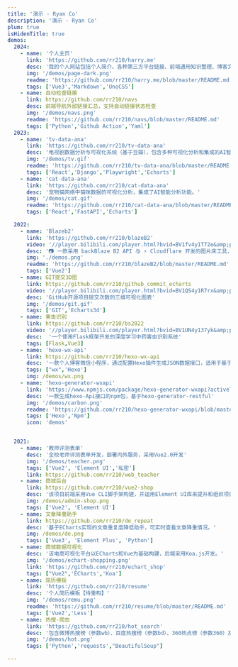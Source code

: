 ```yaml
---
title: '演示 - Ryan Co'
description: '演示 - Ryan Co'
plum: true
isHidenTitle: true
demos:
  2024:
    - name: '个人主页'
      link: 'https://github.com/rr210/harry.me'
      desc: '我的个人网站包括个人简介、各种第三方平台链接、前端通用知识整理、博客文章、项目介绍以及演示展示。'
      img: '/demos/page-dark.png'
      readme: 'https://github.com/rr210/harry.me/blob/master/README.md'
      tags: ['Vue3','Markdown','UnoCSS']
    - name: 自动检查链接
      link: https://github.com/rr210/navs
      desc: 前端导航外部链接汇总，支持自动链接状态检查
      img: '/demos/navs.png'
      readme: 'https://github.com/rr210/navs/blob/master/README.md'
      tags: ['Python','Github Action','Yaml']
  2023:
    - name: 'tv-data-ana'
      link: 'https://github.com/rr210/tv-data-ana'
      desc: '电视剧数据分析与可视化系统（基于豆瓣），包含多种可视化分析和集成的AI智能分析功能。'
      img: '/demos/tv.gif'
      readme: 'https://github.com/rr210/tv-data-ana/blob/master/README.md'
      tags: ['React','Django','Playwright','Echarts']
    - name: 'cat-data-ana'
      link: 'https://github.com/rr210/cat-data-ana'
      desc: '宠物猫网络中猫咪数据的可视化分析，集成了AI智能分析功能。'
      img: '/demos/cat.gif'
      readme: 'https://github.com/rr210/cat-data-ana/blob/master/README.md'
      tags: ['React','FastAPI','Echarts']

  2022:
    - name: 'Blazeb2'
      link: 'https://github.com/rr210/blazeB2'
      video: '//player.bilibili.com/player.html?bvid=BV1fv4y1T72e&amp;page=1&muted=true'
      desc: '📷 一款采用 backBlaze B2 API 与 ⚡ Cloudflare 开发的图片床工具，具备 CDN 加速功能' 
      img: './demos.png'
      readme: 'https://github.com/rr210/blazeB2/blob/master/README.md'
      tags: ['Vue2']
    - name: GIT提交3D图
      link: https://github.com/rr210/github_commit_echarts
      video: '//player.bilibili.com/player.html?bvid=BV1QS4y1R7rx&amp;page=1&muted=true'
      desc: 'GitHub开源项目提交次数的三维可视化图表'
      img: '/demos/git.gif'
      tags: ['GIT','Echarts3d']
    - name: 害虫识别
      link: https://github.com/rr210/bs2022
      video: '//player.bilibili.com/player.html?bvid=BV1UN4y137yk&amp;page=1&muted=true'
      desc:  '一个使用Flask框架开发的深度学习中药害虫识别系统'
      tags: [Flask,Vue3]
    - name: 'hexo-wx-api'
      link: https://github.com/rr210/hexo-wx-api
      desc: '一款个人博客微信小程序，通过配置Hexo插件生成JSON数据接口，适用于基于Hexo的各种主题版本'
      tags: ["wx",'Hexo']
      img: /demos/wx.png
    - name: 'hexo-generator-wxapi'
      link: 'https://www.npmjs.com/package/hexo-generator-wxapi?activeTab=readme'
      desc: '一款生成hexo-Api接口的npm包，基于hexo-generator-restful'
      img: '/demos/carbon.png'
      readme: 'https://github.com/rr210/hexo-generator-wxapi/blob/master/README_en.md'
      tags: ['Hexo','Npm']
      icon: 'demos'


  2021:
    - name: '教师评测表单'
      desc: '全校老师评测表单开发，部署内外服务，采用Vue2.0开发'
      img: '/demos/teacher.png'
      tags: ['Vue2', 'Element UI','私密']
      link: https://github.com/rr210/web_teacher
    - name: 商城后台
      link: https://github.com/rr210/vue2-shop
      desc: '该项目前端采用Vue CLI脚手架构建，并运用Element UI库来提升和组织项目结构。'
      img: /demos/admin-shop.png
      tags: ['Vue2', 'Element UI']
    - name: 文章降重助手
      link: https://github.com/rr210/de_repeat
      desc: '基于ECharts实现的文章重复度降低助手，可实时查看文章降重情况。'
      img: /demos/de.png
      tags: ['Vue3', 'Element Plus', 'Python']
    - name: 商城数据可视化
      desc: '该电商可视化平台以ECharts和Vue为基础构建，后端采用Koa.js开发。'
      img: '/demos/echart-shopping.png'
      link: 'https://github.com/rr210/echart_shop'
      tags: ["Vue2",'ECharts','Koa']
    - name: 简历模板
      link: 'https://github.com/rr210/resume'
      desc: '个人简历模板【待重构】'
      img: '/demos/remu.png'
      readme: 'https://github.com/rr210/resume/blob/master/README.md'
      tags: ['Vue2','Less']
    - name: 热搜-爬虫
      link: 'https://github.com/rr210/hot_search'
      desc: '包含微博热搜榜（参数wb）、百度热搜榜（参数bd）、360热点榜（参数360）及CSDN热榜接口（下方查看），并计划加入其他热搜功能。'
      img: '/demos/hot.png'
      tags: ['Python','requests',"BeautifulSoup"]

---
```


<Demos :demos="frontmatter.demos"/>
